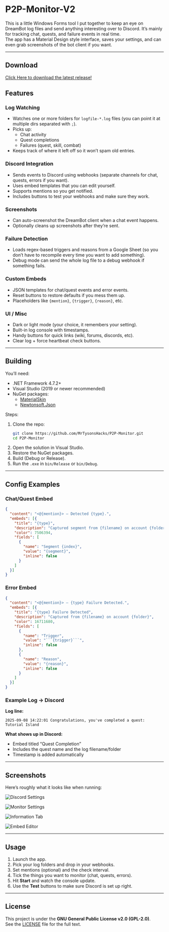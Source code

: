 # P2P-Monitor-V2

This is a little Windows Forms tool I put together to keep an eye on DreamBot log files and send anything interesting over to Discord. It’s mainly for tracking chat, quests, and failure events in real time.  
The app has a Material Design style interface, saves your settings, and can even grab screenshots of the bot client if you want.

---
## Download

[Click Here to download the latest release!](https://github.com/MrTysonsHacks/P2P-Monitor/releases)


## Features

### Log Watching
- Watches one or more folders for `logfile-*.log` files (you can point it at multiple dirs separated with `;`).
- Picks up:
  - Chat activity  
  - Quest completions  
  - Failures (quest, skill, combat)  
- Keeps track of where it left off so it won’t spam old entries.  

### Discord Integration
- Sends events to Discord using webhooks (separate channels for chat, quests, errors if you want).  
- Uses embed templates that you can edit yourself.  
- Supports mentions so you get notified.  
- Includes buttons to test your webhooks and make sure they work.  

### Screenshots
- Can auto-screenshot the DreamBot client when a chat event happens.  
- Optionally cleans up screenshots after they’re sent.  

### Failure Detection
- Loads regex-based triggers and reasons from a Google Sheet (so you don’t have to recompile every time you want to add something).  
- Debug mode can send the whole log file to a debug webhook if something fails.  

### Custom Embeds
- JSON templates for chat/quest events and error events.  
- Reset buttons to restore defaults if you mess them up.  
- Placeholders like `{mention}`, `{trigger}`, `{reason}`, etc.  

### UI / Misc
- Dark or light mode (your choice, it remembers your setting).  
- Built-in log console with timestamps.  
- Handy buttons for quick links (wiki, forums, discords, etc).  
- Clear log + force heartbeat check buttons.  

---

## Building

You’ll need:
- .NET Framework 4.7.2+  
- Visual Studio (2019 or newer recommended)  
- NuGet packages:
  - [MaterialSkin](https://github.com/IgnaceMaes/MaterialSkin)  
  - [Newtonsoft.Json](https://www.newtonsoft.com/json)  

Steps:
1. Clone the repo:
   ```bash
   git clone https://github.com/MrTysonsHacks/P2P-Monitor.git
   cd P2P-Monitor
   ```
2. Open the solution in Visual Studio.  
3. Restore the NuGet packages.  
4. Build (Debug or Release).  
5. Run the `.exe` in `bin/Release` or `bin/Debug`.  

---

## Config Examples

### Chat/Quest Embed
```json
{
  "content": "<@{mention}> – Detected {type}.",
  "embeds": [{
    "title": "{type}",
    "description": "Captured segment from {filename} on account {folder}",
    "color": 7506394,
    "fields": [
      {
        "name": "Segment {index}",
        "value": "{segment}",
        "inline": false
      }
    ]
  }]
}
```

### Error Embed
```json
{
  "content": "<@{mention}> – {type} Failure Detected.",
  "embeds": [{
    "title": "{type} Failure Detected",
    "description": "Captured from {filename} on account {folder}",
    "color": 16711680,
    "fields": [
      {
        "name": "Trigger",
        "value": "```{trigger}```",
        "inline": false
      },
      {
        "name": "Reason",
        "value": "{reason}",
        "inline": false
      }
    ]
  }]
}
```

### Example Log → Discord
**Log line:**
```
2025-09-08 14:22:01 Congratulations, you've completed a quest: Tutorial Island
```

**What shows up in Discord:**  
- Embed titled “Quest Completion”  
- Includes the quest name and the log filename/folder  
- Timestamp is added automatically  

---

## Screenshots

Here’s roughly what it looks like when running:

![Discord Settings](https://i.imgur.com/JhjyYkI.png)  

![Monitor Settings](https://i.imgur.com/bykwrEB.png)  

![Information Tab](https://i.imgur.com/cLG3YnL.png)  

![Embed Editor](https://i.imgur.com/SpEc4r6.png)  

---

## Usage

1. Launch the app.  
2. Pick your log folders and drop in your webhooks.  
3. Set mentions (optional) and the check interval.  
4. Tick the things you want to monitor (chat, quests, errors).  
5. Hit **Start** and watch the console update.  
6. Use the **Test** buttons to make sure Discord is set up right.  

---

## License

This project is under the **GNU General Public License v2.0 (GPL-2.0)**.  
See the [LICENSE](LICENSE) file for the full text.  
